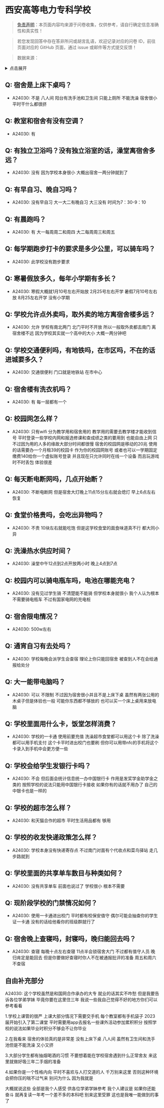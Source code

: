 # 西安高等电力专科学校

> [免责声明](https://colleges.chat/#_3)：本页面内容均来源于问卷收集，仅供参考，请自行确定信息准确性和真实性！

> 若您发现回答中存在答非所问或胡言乱语，欢迎记录对应的问卷 ID，前往页面对应的 GitHub 页面，通过 issue 或邮件等方式提交反馈！

> 数据来源：

<details><summary>点击展开</summary>
<ul>
<li>A24030: 匿名 (2024 年 06 月)</li>
</ul>
</details>

## Q: 宿舍是上床下桌吗？

- A24030: 不是 八人间 阳台有洗手池和卫生间 只能上厕所 不能洗澡 宿舍很小 平时干什么都很挤

## Q: 教室和宿舍有没有空调？

- A24030: 有

## Q: 有独立卫浴吗？没有独立浴室的话，澡堂离宿舍多远？

- A24030: 没有 因为学校本身很小 大概出宿舍一两分钟就到了

## Q: 有早自习、晚自习吗？

- A24030: 没有早自习 大一大二有晚自习 大三没有 时间为7：30-9：10

## Q: 有晨跑吗？

- A24030: 有 大一每周周二和周四 大二每周周三和周五

## Q: 每学期跑步打卡的要求是多少公里，可以骑车吗？

- A24030: 此学校没有跑步要求

## Q: 寒暑假放多久，每年小学期有多长？

- A24030: 寒假大概就1月10号左右开始放 2月25号左右开学 暑假7月10号左右放 8月25左右开学 没有小学期

## Q: 学校允许点外卖吗，取外卖的地方离宿舍楼多远？

- A24030: 允许 学校有南北两门 北门平时不开放 所以一般取外卖都去南门 离宿舍楼不远 因为学校其实就一个高中的大小 大概一两分钟吧

## Q: 学校交通便利吗，有地铁吗，在市区吗，不在的话进城要多久？

- A24030: 交通很便利 门口就是地铁站 在市中心

## Q: 宿舍楼有洗衣机吗？

- A24030: 有 每一层都有一个

## Q: 校园网怎么样？

- A24030: 只有wifi 分为教学用和宿舍用的 教学用的需要去教学楼才能收到信号 平时登录一些学校内网和报选修课和查成绩之类的要用到 也能自由上网 只不过因为用的人多的缘故大部分时间都很慢 宿舍的校园网是移动的20兆 使用的话需要办一个月租39的校园卡 作为你的校园网账号 或者也可以一学期固定缴费140给你一个虚拟账号登录 并且现在只允许同时在线一个设备 而且玩游戏时不时丢包 体验很差

## Q: 每天断电断网吗，几点开始断？

- A24030: 不断电断网 但是宿舍大灯晚上11点15分左右就会熄灯 早上6点左右恢复

## Q: 食堂价格贵吗，会吃出异物吗？

- A24030: 不贵 10块左右就能吃饱 但是这学校食堂的面食味道真不行 都大同小异

## Q: 洗澡热水供应时间？

- A24030: 澡堂中午12点到2点开放两小时 晚上4点到7点

## Q: 校园内可以骑电瓶车吗，电池在哪能充电？

- A24030: 没有见过学生骑 不清楚能不能骑 但学校本身就很小 我个人认为根本不需要骑电瓶车 不过有国家电网的充电桩

## Q: 宿舍限电情况？

- A24030: 500w左右

## Q: 通宵自习有去处吗？

- A24030: 学校每晚会派学生会查宿 理论上你只能回宿舍 被查到人不在会给通报给处分

## Q: 大一能带电脑吗？

- A24030: 可以 不限制 不过因为宿舍很小并且不是上床下桌 虽然有两张公用的木桌子但是体验也一般 可能你东西都不够放的 也可以买一个床上桌用来放电脑

## Q: 学校里面用什么卡，饭堂怎样消费？

- A24030: 学校的一卡通 使用前要充值 洗澡超市食堂都可以用这个卡 除了洗澡都可以用手机支付 这个卡平时进出校门也要刷 但你可以用带nfc的手机将这个卡录入到手机中会更方便一些

## Q: 学校会给学生发银行卡吗？

- A24030: 不会 但后面会统计信息统一办中国银行卡 作用是发奖学金助学金之类的 按照学校的说法只能用中国银行卡接收 如果你有的话就不用办了 自己的中银卡也是一样的

## Q: 学校的超市怎么样？

- A24030: 和天猫合作的超市 平时生活用品都有 够用

## Q: 学校的收发快递政策怎么样？

- A24030: 学校本身没有快递寄存点 不过南门对面有个代收点和菜鸟驿站 走几步路就到

## Q: 学校里面的共享单车数目与种类如何？

- A24030: 没有共享单车 前面也说过了 学校很小 根本不需要

## Q: 现阶段学校的门禁情况如何？

- A24030: 使用一卡通进出校门 平时都有校保安值守 偶尔可能会抽查你的学生证一卡通 没有的话给他看你的班级群就行了

## Q: 宿舍晚上查寝吗，封寝吗，晚归能回去吗？

- A24030: 查寝 每晚十点左右查寝 11点半会锁宿舍大门 不过都有值守人员 晚归肯定是能回去 但是你要做好查寝时你人不在被通报批评的准备 周五和周六不查宿

## 自由补充部分

A24030: 这个学校虽然是和国网合作承办的大专 就业的话其实不咋愁 但是我要告诉各位学弟学妹 毕竟你要在这里住三年 我说一些我自己觉得不好的地方你们可以参考看看

1.学校上课管的很严 上课大部分情况下需要交手机 每个教室都有手机袋子 2023届开始引入了第二课堂 平时需要用app去报名一些课外活动参加累积积分 按照学校的说法如果毕业时积分不够会不让你毕业

2.在我看来 宿舍的体验真的是非常差 没有上床下桌 八人间 虽然有卫生间和洗手池但是不能洗澡 又小又挤

3.大部分学生都有抽烟喝酒的习惯 不要想着能在学校宿舍遇到什么正常舍友 来这里就做好吸三年二手烟的准备

4.如果你是一个性格内向 平时不喜欢与人打交道的人 千万别来这里 否则这种环境会把你压的喘不过气来 别问为什么 因为我就是

大概就说这些 全部是我个人感受 供各位学弟学妹参考 我个人建议是 如果你还能奋斗 就再复读一年考一个差不多的本科吧 别来这里受罪 这也是我唯一能做到的事了